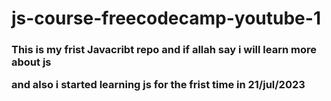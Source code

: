 # js-course-freecodecamp-youtube-1 <br>

<h3>This is my frist Javacribt repo and if allah say i will learn more about js

and also i started learning js for the frist time in 21/jul/2023</h3> 